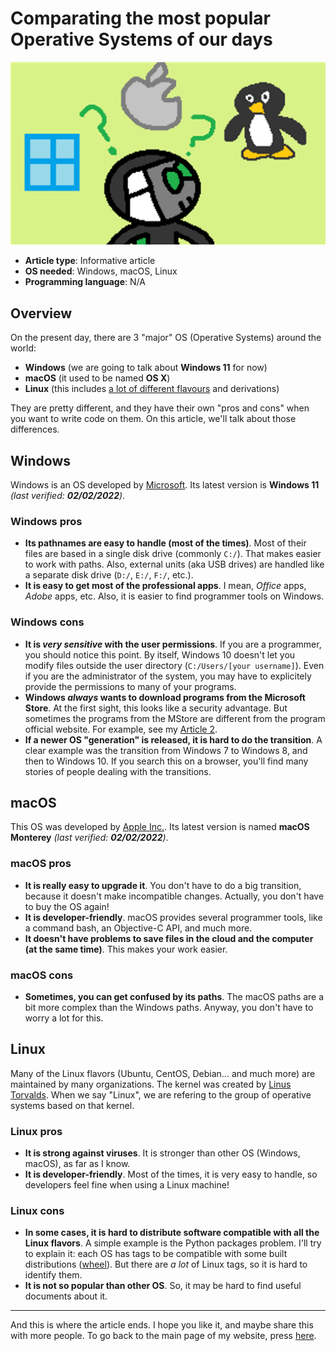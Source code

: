 # Comparating the most popular Operative Systems of our days

![Diddi and 3 OS](images/Diddi-And-3-OS.png)

- **Article type**: Informative article
- **OS needed**: Windows, macOS, Linux
- **Programming language**: N/A

## Overview

On the present day, there are 3 "major" OS (Operative Systems) around the world:

- **Windows** (we are going to talk about **Windows 11** for now)
- **macOS** (it used to be named **OS X**)
- **Linux** (this includes [a lot of different flavours](https://www.linux.org/pages/download/) and derivations)

They are pretty different, and they have their own "pros and cons" when you want to write code on them.
On this article, we'll talk about those differences.

## Windows

Windows is an OS developed by [Microsoft](https://www.microsoft.com/). Its latest version is **Windows 11** _(last verified: **02/02/2022**)_.

### Windows pros

- **Its pathnames are easy to handle (most of the times)**. Most of their files are based in a single disk drive (commonly `C:/`). That makes easier to
  work with paths. Also, external units (aka USB drives) are handled like a separate disk drive (`D:/`, `E:/`, `F:/`, etc.).
- **It is easy to get most of the professional apps**. I mean, _Office_ apps, _Adobe_ apps, etc. Also, it is easier to find programmer tools on Windows.

### Windows cons

- **It is _very sensitive_ with the user permissions**. If you are a programmer, you should notice this point. By itself, Windows 10 doesn't let you modify
  files outside the user directory (`C:/Users/[your username]`). Even if you are the administrator of the system, you may have to explicitely provide
  the permissions to many of your programs.
- **Windows _always_ wants to download programs from the Microsoft Store**. At the first sight, this looks like a security advantage. But sometimes the programs
  from the MStore are different from the program official website. For example, see my [Article 2](article-02).
- **If a newer OS "generation" is released, it is hard to do the transition**. A clear example was the transition from Windows 7 to Windows 8, and then
  to Windows 10. If you search this on a browser, you'll find many stories of people dealing with the transitions.

## macOS

This OS was developed by [Apple Inc.](http://apple.com). Its latest version is named **macOS Monterey** _(last verified: **02/02/2022**)_.

### macOS pros

- **It is really easy to upgrade it**. You don't have to do a big transition, because it doesn't make incompatible changes. Actually, you don't have to buy the OS
  again!
- **It is developer-friendly**. macOS provides several programmer tools, like a command bash, an Objective-C API, and much more.
- **It doesn't have problems to save files in the cloud and the computer (at the same time)**. This makes your work easier.

### macOS cons

- **Sometimes, you can get confused by its paths**. The macOS paths are a bit more complex than the Windows paths. Anyway, you don't have to worry a lot for this.

## Linux

Many of the Linux flavors (Ubuntu, CentOS, Debian... and much more) are maintained by many organizations.
The kernel was created by [Linus Torvalds](https://en.wikipedia.org/wiki/Linus_Torvalds).
When we say "Linux", we are refering to the group of operative systems based on that kernel.

### Linux pros

- **It is strong against viruses**. It is stronger than other OS (Windows, macOS), as far as I know.
- **It is developer-friendly**. Most of the times, it is very easy to handle, so developers feel fine when using a Linux machine!

### Linux cons

- **In some cases, it is hard to distribute software compatible with all the Linux flavors**. A simple example is the Python packages problem. I'll try to explain
  it: each OS has tags to be compatible with some built distributions ([wheel](https://packaging.python.org/glossary/?highlight=wheel#term-Wheel)). But there are _a lot_
  of Linux tags, so it is hard to identify them.
- **It is not so popular than other OS**. So, it may be hard to find useful documents about it.

----

And this is where the article ends. I hope you like it, and maybe share this with more people. To go back to the main page of my
website, press [here](http://DiddiLeija.github.io).
